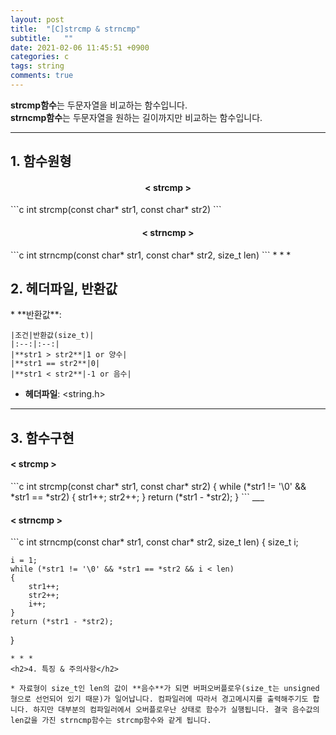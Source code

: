 ```yaml
---
layout: post
title:  "[C]strcmp & strncmp"
subtitle:   ""
date: 2021-02-06 11:45:51 +0900
categories: c
tags: string
comments: true
---
```


**strcmp함수**는 두문자열을 비교하는 함수입니다.<br />
**strncmp함수**는 두문자열을 원하는 길이까지만 비교하는 함수입니다.

* * *
<h2>1. 함수원형</h2>
<h4 align="middle">&#60; strcmp &#62;</h4>
```c
int strcmp(const char* str1, const char* str2)
```
<h4 align="middle">&#60; strncmp &#62;</h4>
```c
int strncmp(const char* str1, const char* str2, size_t len)
```
* * *
<h2>2. 헤더파일, 반환값</h2>
* **반환값**:

    |조건|반환값(size_t)|
    |:--:|:--:|
    |**str1 > str2**|1 or 양수|
    |**str1 == str2**|0|
    |**str1 < str2**|-1 or 음수|

* **헤더파일**: &lt;string.h&gt;

* * *
<h2>3. 함수구현</h2>
<h4 align="left">&#60; strcmp &#62;</h4>
```c
int strcmp(const char* str1, const char* str2)
{
    while (*str1 != '\0' && *str1 == *str2)
    {
        str1++;
        str2++;
    }
    return (*str1 - *str2);
}
```
___
<h4 align="left">&#60; strncmp &#62;</h4>
```c
int strncmp(const char* str1, const char* str2, size_t len)
{
    size_t i;

    i = 1;
    while (*str1 != '\0' && *str1 == *str2 && i < len)
    {
        str1++;
        str2++;
        i++;
    }
    return (*str1 - *str2);
}
```
* * *
<h2>4. 특징 & 주의사항</h2>

* 자료형이 size_t인 len의 값이 **음수**가 되면 버퍼오버플로우(size_t는 unsigned형으로 선언되어 있기 때문)가 일어납니다. 컴파일러에 따라서 경고메시지를 출력해주기도 합니다. 하지만 대부분의 컴파일러에서 오버플로우난 상태로 함수가 실행됩니다. 결국 음수값의 len값을 가진 strncmp함수는 strcmp함수와 같게 됩니다.